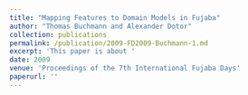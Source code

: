 ```yaml
---
title: "Mapping Features to Domain Models in Fujaba"
author: "Thomas Buchmann and Alexander Dotor"
collection: publications
permalink: /publication/2009-FD2009-Buchmann-1.md
excerpt: 'This paper is about '
date: 2009
venue: 'Proceedings of the 7th International Fujaba Days'
paperurl: ''
---
```


